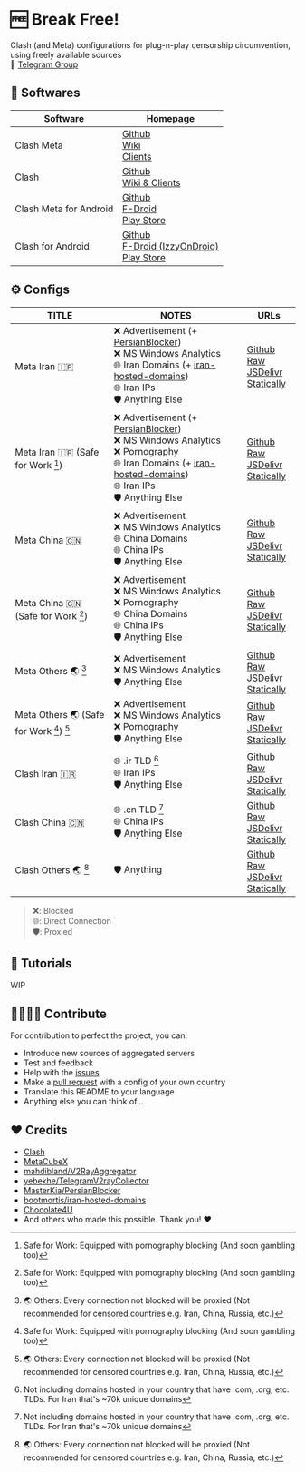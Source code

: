 # 🆓 Break Free!
Clash (and Meta) configurations for plug-n-play censorship circumvention, using freely available sources  
👥 [Telegram Group](https://t.me/BreakRealFree)

## 🏁 Softwares
| Software | Homepage |
| -------- | -------- |
| Clash Meta | [Github](https://github.com/MetaCubeX/Clash.Meta) <br> [Wiki](https://wiki.metacubex.one) <br> [Clients](https://wiki.metacubex.one/client/) |
| Clash    | [Github](https://github.com/dreamacro/clash) <br> [Wiki & Clients](https://dreamacro.github.io/clash/) |
| Clash Meta for Android | [Github](https://github.com/MetaCubeX/ClashMetaForAndroid) <br> [F-Droid](https://f-droid.org/en/packages/com.github.metacubex.clash.meta) <br> [Play Store](https://play.google.com/store/apps/details?id=com.github.metacubex.clash.meta) |
| Clash for Android | [Github](https://github.com/Kr328/ClashForAndroid) <br> [F-Droid (IzzyOnDroid)](https://www.f-droid.org/packages/com.github.kr328.clash.foss) <br> [Play Store](https://play.google.com/store/apps/details?id=com.github.kr328.clash) |

## ⚙️ Configs
| TITLE | NOTES | URLs |
| ----- | ----- | ---- |
| Meta Iran 🇮🇷 | ❌ Advertisement (+ [PersianBlocker](https://github.com/MasterKia/PersianBlocker)) <br> ❌ MS Windows Analytics <br> 🌐 Iran Domains (+ [iran-hosted-domains](https://github.com/bootmortis/iran-hosted-domains)) <br> 🌐 Iran IPs <br> 🛡️ Anything Else | [Github Raw](https://raw.githubusercontent.com/demarcush/breakfree/master/meta-ir.yaml) <br> [JSDelivr](https://cdn.jsdelivr.net/gh/demarcush/breakfree@master/meta-ir.yaml) <br> [Statically](https://cdn.statically.io/gh/demarcush/breakfree/master/meta-ir.yaml) |
| Meta Iran 🇮🇷 (Safe for Work  [^1])| ❌ Advertisement (+ [PersianBlocker](https://github.com/MasterKia/PersianBlocker)) <br> ❌ MS Windows Analytics <br> ❌ Pornography <br> 🌐 Iran Domains (+ [iran-hosted-domains](https://github.com/bootmortis/iran-hosted-domains)) <br> 🌐 Iran IPs <br> 🛡️ Anything Else | [Github Raw](https://raw.githubusercontent.com/demarcush/breakfree/master/meta-ir-sfw.yaml) <br> [JSDelivr](https://cdn.jsdelivr.net/gh/demarcush/breakfree@master/meta-ir-sfw.yaml) <br> [Statically](https://cdn.statically.io/gh/demarcush/breakfree/master/meta-ir-sfw.yaml) |
| Meta China 🇨🇳 | ❌ Advertisement <br> ❌ MS Windows Analytics <br> 🌐 China Domains <br> 🌐 China IPs <br> 🛡️ Anything Else | [Github Raw](https://raw.githubusercontent.com/demarcush/breakfree/master/meta-cn.yaml) <br> [JSDelivr](https://cdn.jsdelivr.net/gh/demarcush/breakfree@master/meta-cn.yaml) <br> [Statically](https://cdn.statically.io/gh/demarcush/breakfree/master/meta-cn.yaml) |
| Meta China 🇨🇳 (Safe for Work [^1]) | ❌ Advertisement <br> ❌ MS Windows Analytics <br> ❌ Pornography <br> 🌐 China Domains <br> 🌐 China IPs <br> 🛡️ Anything Else | [Github Raw](https://raw.githubusercontent.com/demarcush/breakfree/master/meta-cn-sfw.yaml) <br> [JSDelivr](https://cdn.jsdelivr.net/gh/demarcush/breakfree@master/meta-cn-sfw.yaml) <br> [Statically](https://cdn.statically.io/gh/demarcush/breakfree/master/meta-cn-sfw.yaml) |
| Meta Others 🌏 [^2] | ❌ Advertisement <br> ❌ MS Windows Analytics <br> 🛡️ Anything Else | [Github Raw](https://raw.githubusercontent.com/demarcush/breakfree/master/meta-others.yaml) <br> [JSDelivr](https://cdn.jsdelivr.net/gh/demarcush/breakfree@master/meta-others.yaml) <br> [Statically](https://cdn.statically.io/gh/demarcush/breakfree/master/meta-others.yaml) |
| Meta Others 🌏 (Safe for Work [^1]) [^2] | ❌ Advertisement <br> ❌ MS Windows Analytics <br> ❌ Pornography <br> 🛡️ Anything Else | [Github Raw](https://raw.githubusercontent.com/demarcush/breakfree/master/meta-others-sfw.yaml) <br> [JSDelivr](https://cdn.jsdelivr.net/gh/demarcush/breakfree@master/meta-others-sfw.yaml) <br> [Statically](https://cdn.statically.io/gh/demarcush/breakfree/master/meta-others-sfw.yaml) |
| Clash Iran 🇮🇷 | 🌐 .ir TLD [^3] <br> 🌐 Iran IPs <br> 🛡️ Anything Else | [Github Raw](https://raw.githubusercontent.com/demarcush/breakfree/master/clash-ir.yaml) <br> [JSDelivr](https://cdn.jsdelivr.net/gh/demarcush/breakfree@master/clash-ir.yaml) <br> [Statically](https://cdn.statically.io/gh/demarcush/breakfree/master/clash-ir.yaml) |
| Clash China 🇨🇳 | 🌐 .cn TLD [^3] <br> 🌐 China IPs <br> 🛡️ Anything Else | [Github Raw](https://raw.githubusercontent.com/demarcush/breakfree/master/clash-cn.yaml) <br> [JSDelivr](https://cdn.jsdelivr.net/gh/demarcush/breakfree@master/clash-cn.yaml) <br> [Statically](https://cdn.statically.io/gh/demarcush/breakfree/master/clash-cn.yaml) |
| Clash Others 🌏 [^2] | 🛡️ Anything | [Github Raw](https://raw.githubusercontent.com/demarcush/breakfree/master/clash-others.yaml) <br> [JSDelivr](https://cdn.jsdelivr.net/gh/demarcush/breakfree@master/clash-others.yaml) <br> [Statically](https://cdn.statically.io/gh/demarcush/breakfree/master/clash-others.yaml) |
> ❌: Blocked <br> 🌐: Direct Connection <br> 🛡️: Proxied

## 🦮 Tutorials
WIP

## 👨‍👩‍👧‍👦 Contribute
For contribution to perfect the project, you can:
- Introduce new sources of aggregated servers
- Test and feedback
- Help with the [issues](https://github.com/demarcush/breakfree/issues)
- Make a [pull request](https://github.com/demarcush/breakfree/pulls) with a config of your own country
- Translate this README to your language
- Anything else you can think of...

## ❤️ Credits
- [Clash](https://github.com/Dreamacro/clash)
- [MetaCubeX](https://github.com/MetaCubeX)
- [mahdibland/V2RayAggregator](https://github.com/mahdibland/V2RayAggregator)
- [yebekhe/TelegramV2rayCollector](https://github.com/yebekhe/TelegramV2rayCollector)
- [MasterKia/PersianBlocker](https://github.com/MasterKia/PersianBlocker)
- [bootmortis/iran-hosted-domains](https://github.com/bootmortis/iran-hosted-domains)
- [Chocolate4U](https://github.com/Chocolate4U)
- And others who made this possible. Thank you! ❤️

[^1]: Safe for Work: Equipped with pornography blocking (And soon gambling too)
[^2]: 🌏 Others: Every connection not blocked will be proxied (Not recommended for censored countries e.g. Iran, China, Russia, etc.)
[^3]: Not including domains hosted in your country that have .com, .org, etc. TLDs. For Iran that's ~70k unique domains
